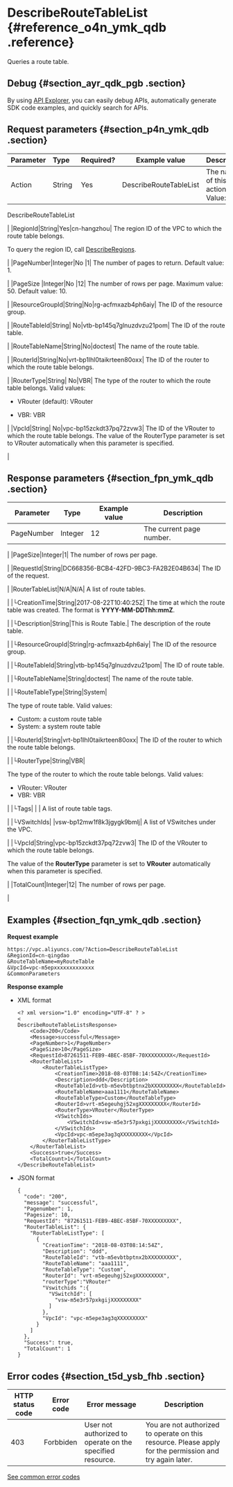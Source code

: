 # DescribeRouteTableList {#reference_o4n_ymk_qdb .reference}

Queries a route table.

## Debug {#section_ayr_qdk_pgb .section}

By using [API Explorer](https://api.aliyun.com/#product=Vpc&api=DescribeVpcAttribute), you can easily debug APIs, automatically generate SDK code examples, and quickly search for APIs.

## Request parameters {#section_p4n_ymk_qdb .section}

|Parameter|Type|Required?|Example value|Description|
|:--------|:---|:--------|-------------|:----------|
|Action|String |Yes |DescribeRouteTableList| The name of this action.  Value: 

 DescribeRouteTableList

 |
|RegionId|String|Yes|cn-hangzhou| The region ID of the VPC to which the route table belongs.

 To query the region ID, call [DescribeRegions](~~36063~~).

 |
|PageNumber|Integer|No |1| The number of pages to return. Default value: 1.

 |
|PageSize |Integer|No |12| The number of rows per page. Maximum value: 50. Default value: 10.

 |
|ResourceGroupId|String|No|rg-acfmxazb4ph6aiy| The ID of the resource group.

 |
|RouteTableId|String| No|vtb-bp145q7glnuzdvzu21pom| The ID of the route table.

 |
|RouteTableName|String|No|doctest| The name of the route table.

 |
|RouterId|String|No|vrt-bp1lhl0taikrteen80oxx| The ID of the router to which the route table belongs.

 |
|RouterType|String| No|VBR| The type of the router to which the route table belongs. Valid values:

 -   VRouter \(default\): VRouter

-   VBR: VBR


 |
|VpcId|String| No|vpc-bp15zckdt37pq72zvw3| The ID of the VRouter to which the route table belongs. The value of the RouterType parameter is set to VRouter automatically when this parameter is specified.

 |

## Response parameters {#section_fpn_ymk_qdb .section}

|Parameter|Type|Example value|Description|
|---------|----|-------------|-----------|
|PageNumber|Integer|12| The current page number.

 |
|PageSize|Integer|1| The number of rows per page.

 |
|RequestId|String|DC668356-BCB4-42FD-9BC3-FA2B2E04B634| The ID of the request.

 |
|RouterTableList|N/A|N/A| A list of route tables.

 |
|└CreationTime|String|2017-08-22T10:40:25Z| The time at which the route table was created. The format is **YYYY-MM-DDThh:mmZ**.

 |
|└Description|String|This is Route Table.| The description of the route table.

 |
|└ResourceGroupId|String|rg-acfmxazb4ph6aiy| The ID of the resource group.

 |
|└RouteTableId|String|vtb-bp145q7glnuzdvzu21pom| The ID of route table.

 |
|└RouteTableName|String|doctest| The name of the route table.

 |
|└RouteTableType|String|System|  

 The type of route table. Valid values:

 -   Custom: a custom route table
-   System: a system route table

 |
|└RouterId|String|vrt-bp1lhl0taikrteen80oxx| The ID of the router to which the route table belongs.

 |
|└RouterType|String|VBR|  

 The type of the router to which the route table belongs. Valid values:

 -   VRouter: VRouter
-   VBR: VBR

 |
|└Tags| | | A list of route table tags.

 |
|└VSwitchIds| |vsw-bp12mw1f8k3jgygk9bmlj| A list of VSwitches under the VPC.

 |
|└VpcId|String|vpc-bp15zckdt37pq72zvw3| The ID of the VRouter to which the route table belongs.

 The value of the **RouterType** parameter is set to **VRouter** automatically when this parameter is specified.

 |
|TotalCount|Integer|12| The number of rows per page.

 |

## Examples {#section_fqn_ymk_qdb .section}

**Request example**

```
https://vpc.aliyuncs.com/?Action=DescribeRouteTableList
&RegionId=cn-qingdao
&RouteTableName=myRouteTable
&VpcId=vpc-m5epxxxxxxxxxxxxx
&CommonParameters
```

**Response example**

-   XML format

    ```
    <? xml version="1.0" encoding="UTF-8" ? >
    <
    DescribeRouteTableListsResponse>
    	<Code>200</Code>
    	<Message>successful</Message>
    	<PageNumber>1</PageNumber>
    	<PageSize>10</PageSize>
    	<RequestId>87261511-FEB9-4BEC-85BF-70XXXXXXXXX</RequestId>
    	<RouterTableList>
    		<RouterTableListType>
    			<CreationTime>2018-08-03T08:14:54Z</CreationTime>
    			<Description>ddd</Description>
    			<RouteTableId>vtb-m5evbtbptnx2bXXXXXXXXX</RouteTableId>
    			<RouteTableName>aaa1111</RouteTableName>
    			<RouteTableType>Custom</RouteTableType>
    			<RouterId>vrt-m5egeuhgj52xgXXXXXXXXX</RouterId>
    			<RouterType>VRouter</RouterType>
    			<VSwitchIds>
    				<VSwitchId>vsw-m5e3r57pxkgijXXXXXXXXX</VSwitchId>
    			</VSwitchIds>
    			<VpcId>vpc-m5epe3ag3qXXXXXXXXX</VpcId>
    		</RouterTableListType>
    	</RouterTableList>
    	<Success>true</Success>
    	<TotalCount>1</TotalCount> 
    </DescribeRouteTableList>
    ```

-   JSON format

    ```
    {
      "code": "200",
      "message": "successful",
      "Pagenumber": 1,
      "Pagesize": 10,
      "RequestId": "87261511-FEB9-4BEC-85BF-70XXXXXXXXX",
      "RouterTableList": {
        "RouterTableListType": [
          {
            "CreationTime": "2018-08-03T08:14:54Z",
            "Description": "ddd",
            "RouteTableId": "vtb-m5evbtbptnx2bXXXXXXXXX",
            "RouteTableName": "aaa1111",
            "RouteTableType": "Custom",
            "RouterId": "vrt-m5egeuhgj52xgXXXXXXXXX",
            "routerType":"VRouter"
            "Vswitchids ":{
              "VSwitchId": [
                "vsw-m5e3r57pxkgijXXXXXXXXX"
              ]
            },
            "VpcId": "vpc-m5epe3ag3qXXXXXXXXX"
          }
        ]
      },
      "Success": true,
      "TotalCount": 1
    }
    ```


## Error codes {#section_t5d_ysb_fhb .section}

|HTTP status code|Error code|Error message|Description|
|----------------|----------|-------------|-----------|
|403|Forbbiden|User not authorized to operate on the specified resource.|You are not authorized to operate on this resource. Please apply for the permission and try again later.|

[See common error codes](https://error-center.aliyun.com/status/product/Vpc)

